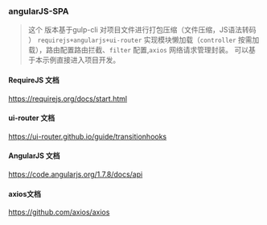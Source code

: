 ### angularJS-SPA

> 这个 版本基于gulp-cli 对项目文件进行打包压缩（文件压缩，JS语法转码 ）
> `requirejs+angularjs+ui-router` 实现模块懒加载（`controller` 按需加载），路由配置路由拦截、`filter` 配置,`axios` 网络请求管理封装。
> 可以基于本示例直接进入项目开发。

#### RequireJS 文档

https://requirejs.org/docs/start.html

#### ui-router 文档

https://ui-router.github.io/guide/transitionhooks

#### AngularJS 文档

https://code.angularjs.org/1.7.8/docs/api

#### axios文档
https://github.com/axios/axios
